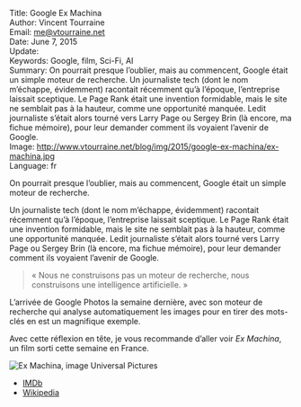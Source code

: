 Title:     Google Ex Machina  
Author:    Vincent Tourraine  
Email:     me@vtourraine.net  
Date:      June 7, 2015  
Update:   
Keywords:  Google, film, Sci-Fi, AI  
Summary:   On pourrait presque l’oublier, mais au commencent, Google était un simple moteur de recherche. Un journaliste tech (dont le nom m’échappe, évidemment) racontait récemment qu’à l’époque, l’entreprise laissait sceptique. Le Page Rank était une invention formidable, mais le site ne semblait pas à la hauteur, comme une opportunité manquée. Ledit journaliste s’était alors tourné vers Larry Page ou Sergey Brin (là encore, ma fichue mémoire), pour leur demander comment ils voyaient l’avenir de Google.  
Image:     http://www.vtourraine.net/blog/img/2015/google-ex-machina/ex-machina.jpg   
Language:  fr  

On pourrait presque l’oublier, mais au commencent, Google était un simple moteur de recherche. 

Un journaliste tech (dont le nom m’échappe, évidemment) racontait récemment qu’à l’époque, l’entreprise laissait sceptique. Le Page Rank était une invention formidable, mais le site ne semblait pas à la hauteur, comme une opportunité manquée. Ledit journaliste s’était alors tourné vers Larry Page ou Sergey Brin (là encore, ma fichue mémoire), pour leur demander comment ils voyaient l’avenir de Google. 

> « Nous ne construisons pas un moteur de recherche, nous construisons une intelligence artificielle. »

L’arrivée de Google Photos la semaine dernière, avec son moteur de recherche qui analyse automatiquement les images pour en tirer des mots-clés en est un magnifique exemple. 

Avec cette réflexion en tête, je vous recommande d’aller voir _Ex Machina_, un film sorti cette semaine en France. 

![Ex Machina, image Universal Pictures][Ex Machina]

- [IMDb](http://www.imdb.com/title/tt0470752/)
- [Wikipedia](http://en.wikipedia.org/wiki/Ex_Machina_(film))

[Ex Machina]: http://www.vtourraine.net/blog/img/2015/google-ex-machina/ex-machina.jpg
